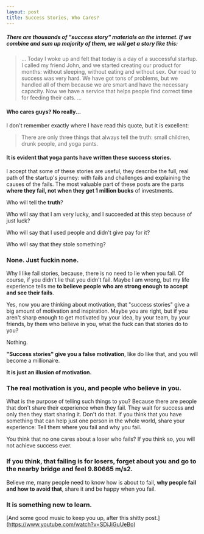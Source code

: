 ```yaml
---
layout: post
title: Success Stories, Who Cares?
---
```


##### There are thousands of "success story" materials on the internet. If we combine and sum up majority of them, we will get a story like this: 

>... Today I woke up and felt that today is a day of a successful startup. 
>I called my friend John, and we started creating our product for months: without sleeping, 
>without eating and without sex. Our road to success was very hard. 
>We have got tons of problems, but we handled all of them because we are smart and have the necessary capacity. 
>Now we have a service that helps people find correct time for feeding their cats. ...

#### Who cares guys? No really...

<!--more-->

I don't remember exactly where I have read this quote, but it is excellent:

> There are only three things that always tell the truth: small children, drunk people, and yoga pants.

#### It is evident that yoga pants have written these success stories.

I accept that some of these stories are useful, they describe the full, 
real path of the startup's journey: with fails and challenges and explaining the causes of the fails. 
The most valuable part of these posts are the parts **where they fail, not when they get 1 million bucks** of investments. 

Who will tell the **truth**? 

Who will say that I am very lucky, and I succeeded at this step because of just luck? 

Who will say that I used people and didn't give pay for it? 

Who will say that they stole something? 


### None. Just fuckin none. 
 
Why I like fail stories, because, there is no need to lie when you fail. 
Of course, if you didn't lie that you didn't fail. 
Maybe I am wrong, but my life experience tells me **to believe people who are strong enough to accept and see their fails**.

Yes, now you are thinking about motivation, that "success stories" give a big amount of motivation and inspiration. 
Maybe you are right, but if you aren't sharp enough to get motivated by your idea, by your team, by your friends, 
by them who believe in you, what the fuck can that stories do to you?

Nothing.

**"Success stories" give you a false motivation**, like do like that, and you will become a millionaire.

**It is just an illusion of motivation.** 

### The real motivation is you, and people who believe in you.

What is the purpose of telling such things to you? 
Because there are people that don't share their experience when they fail. 
They wait for success and only then they start sharing it. Don't do that. 
If you think that you have something that can help just one person in the whole world, share your experience: 
Tell them where you fail and why you fail.

You think that no one cares about a loser who fails? 
If you think so, you will not achieve success ever. 

### If you think, that failing is for losers, forget about you and go to the nearby bridge and feel 9.80665 m/s2.

Believe me, many people need to know how is about to fail, **why people fail and how to avoid that**, share it and be happy when you fail. 

### It is something new to learn.

[And some good music to keep you up, after this shitty post.]
(https://www.youtube.com/watch?v=SDiJiGuUeBo)

